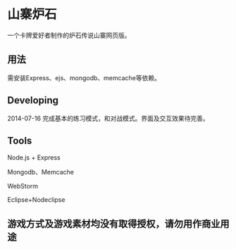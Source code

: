 

# 山寨炉石
一个卡牌爱好者制作的炉石传说山寨网页版。


## 用法
需安装Express、ejs、mongodb、memcache等依赖。


## Developing
2014-07-16 完成基本的练习模式，和对战模式。界面及交互效果待完善。


## Tools
Node.js + Express

Mongodb、Memcache

WebStorm

Eclipse+Nodeclipse

## 游戏方式及游戏素材均没有取得授权，请勿用作商业用途

